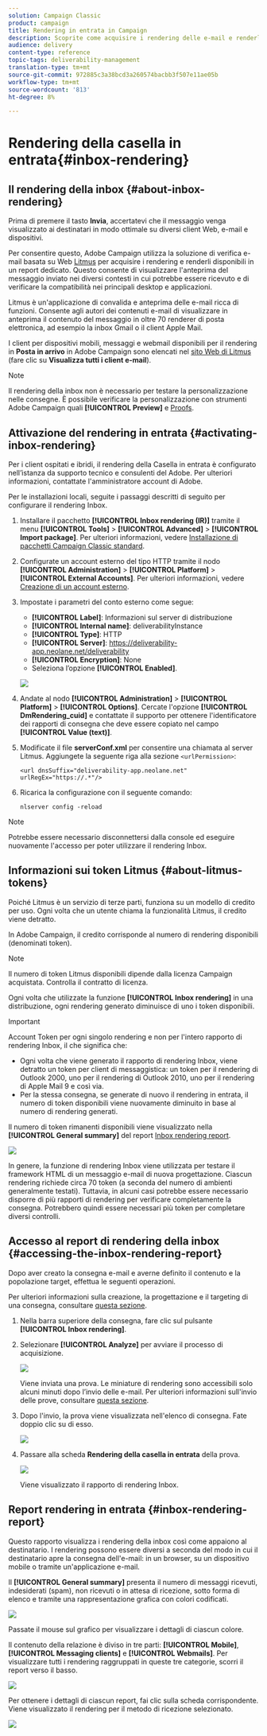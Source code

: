 ```yaml
---
solution: Campaign Classic
product: campaign
title: Rendering in entrata in Campaign
description: Scoprite come acquisire i rendering delle e-mail e renderli disponibili in un rapporto dedicato
audience: delivery
content-type: reference
topic-tags: deliverability-management
translation-type: tm+mt
source-git-commit: 972885c3a38bcd3a260574bacbb3f507e11ae05b
workflow-type: tm+mt
source-wordcount: '813'
ht-degree: 8%

---
```



# Rendering della casella in entrata{#inbox-rendering}

## Il rendering della inbox {#about-inbox-rendering}

Prima di premere il tasto **Invia**, accertatevi che il messaggio venga visualizzato ai destinatari in modo ottimale su diversi client Web, e-mail e dispositivi.

Per consentire questo,  Adobe Campaign utilizza la soluzione di verifica e-mail basata su Web [Litmus](https://litmus.com/email-testing) per acquisire i rendering e renderli disponibili in un report dedicato. Questo consente di visualizzare l&#39;anteprima del messaggio inviato nei diversi contesti in cui potrebbe essere ricevuto e di verificare la compatibilità nei principali desktop e applicazioni.

Litmus è un&#39;applicazione di convalida e anteprima delle e-mail ricca di funzioni. Consente agli autori dei contenuti e-mail di visualizzare in anteprima il contenuto del messaggio in oltre 70 renderer di posta elettronica, ad esempio la inbox Gmail o il client Apple Mail.

I client per dispositivi mobili, messaggi e webmail disponibili per il rendering in **Posta in arrivo** in  Adobe Campaign sono elencati nel [sito Web di Litmus](https://litmus.com/email-testing) (fare clic su **Visualizza tutti i client e-mail**).

>[!NOTE]
>
>Il rendering della inbox non è necessario per testare la personalizzazione nelle consegne. È possibile verificare la personalizzazione con  strumenti Adobe Campaign quali **[!UICONTROL Preview]** e [Proofs](../../delivery/using/steps-validating-the-delivery.md#sending-a-proof).

## Attivazione del rendering in entrata {#activating-inbox-rendering}

Per i client ospitati e ibridi, il rendering della Casella in entrata è configurato nell’istanza da  supporto tecnico e consulenti del Adobe. Per ulteriori informazioni, contattate l&#39;amministratore  account di Adobe.

Per le installazioni locali, seguite i passaggi descritti di seguito per configurare il rendering Inbox.

1. Installare il pacchetto **[!UICONTROL Inbox rendering (IR)]** tramite il menu **[!UICONTROL Tools]** > **[!UICONTROL Advanced]** > **[!UICONTROL Import package]**. Per ulteriori informazioni, vedere [Installazione di pacchetti Campaign Classic standard](../../installation/using/installing-campaign-standard-packages.md).
1. Configurate un account esterno del tipo HTTP tramite il nodo **[!UICONTROL Administration]** > **[!UICONTROL Platform]** > **[!UICONTROL External Accounts]**. Per ulteriori informazioni, vedere [Creazione di un account esterno](../../installation/using/external-accounts.md#creating-an-external-account).
1. Impostate i parametri del conto esterno come segue:
   * **[!UICONTROL Label]**: Informazioni sul server di distribuzione
   * **[!UICONTROL Internal name]**: deliverabilityInstance
   * **[!UICONTROL Type]**: HTTP
   * **[!UICONTROL Server]**: https://deliverability-app.neolane.net/deliverability
   * **[!UICONTROL Encryption]**: None
   * Seleziona l’opzione **[!UICONTROL Enabled]**.

   ![](assets/s_tn_inbox_rendering_external-account.png)

1. Andate al nodo **[!UICONTROL Administration]** > **[!UICONTROL Platform]** > **[!UICONTROL Options]**. Cercate l&#39;opzione **[!UICONTROL DmRendering_cuid]** e contattate il supporto per ottenere l&#39;identificatore dei rapporti di consegna che deve essere copiato nel campo **[!UICONTROL Value (text)]**.
1. Modificate il file **serverConf.xml** per consentire una chiamata al server Litmus. Aggiungete la seguente riga alla sezione `<urlPermission>`:

   ```
   <url dnsSuffix="deliverability-app.neolane.net" urlRegEx="https://.*"/>
   ```

1. Ricarica la configurazione con il seguente comando:

   ```
   nlserver config -reload
   ```

>[!NOTE]
>
>Potrebbe essere necessario disconnettersi dalla console ed eseguire nuovamente l&#39;accesso per poter utilizzare il rendering Inbox.

## Informazioni sui token Litmus {#about-litmus-tokens}

Poiché Litmus è un servizio di terze parti, funziona su un modello di credito per uso. Ogni volta che un utente chiama la funzionalità Litmus, il credito viene detratto.

In  Adobe Campaign, il credito corrisponde al numero di rendering disponibili (denominati token).

>[!NOTE]
>
>Il numero di token Litmus disponibili dipende dalla licenza Campaign acquistata. Controlla il contratto di licenza.

Ogni volta che utilizzate la funzione **[!UICONTROL Inbox rendering]** in una distribuzione, ogni rendering generato diminuisce di uno i token disponibili.

>[!IMPORTANT]
>
>Account Token per ogni singolo rendering e non per l&#39;intero rapporto di rendering Inbox, il che significa che:
>
>* Ogni volta che viene generato il rapporto di rendering Inbox, viene detratto un token per client di messaggistica: un token per il rendering di Outlook 2000, uno per il rendering di Outlook 2010, uno per il rendering di Apple Mail 9 e così via.
>* Per la stessa consegna, se generate di nuovo il rendering in entrata, il numero di token disponibili viene nuovamente diminuito in base al numero di rendering generati.

>



Il numero di token rimanenti disponibili viene visualizzato nella **[!UICONTROL General summary]** del report [Inbox rendering report](#inbox-rendering-report).

![](assets/s_tn_inbox_rendering_tokens.png)

In genere, la funzione di rendering Inbox viene utilizzata per testare il framework HTML di un messaggio e-mail di nuova progettazione. Ciascun rendering richiede circa 70 token (a seconda del numero di ambienti generalmente testati). Tuttavia, in alcuni casi potrebbe essere necessario disporre di più rapporti di rendering per verificare completamente la consegna. Potrebbero quindi essere necessari più token per completare diversi controlli.

## Accesso al report di rendering della inbox {#accessing-the-inbox-rendering-report}

Dopo aver creato la consegna e-mail e averne definito il contenuto e la popolazione target, effettua le seguenti operazioni.

Per ulteriori informazioni sulla creazione, la progettazione e il targeting di una consegna, consultare [questa sezione](../../delivery/using/about-email-channel.md).

1. Nella barra superiore della consegna, fare clic sul pulsante **[!UICONTROL Inbox rendering]**.
1. Selezionare **[!UICONTROL Analyze]** per avviare il processo di acquisizione.

   ![](assets/s_tn_inbox_rendering_button.png)

   Viene inviata una prova. Le miniature di rendering sono accessibili solo alcuni minuti dopo l’invio delle e-mail. Per ulteriori informazioni sull&#39;invio delle prove, consultare [questa sezione](../../delivery/using/steps-validating-the-delivery.md#sending-a-proof).

1. Dopo l&#39;invio, la prova viene visualizzata nell&#39;elenco di consegna. Fate doppio clic su di esso.

   ![](assets/s_tn_inbox_rendering_delivery_list.png)

1. Passare alla scheda **Rendering della casella in entrata** della prova.

   ![](assets/s_tn_inbox_rendering_tab.png)

   Viene visualizzato il rapporto di rendering Inbox.

## Report rendering in entrata {#inbox-rendering-report}

Questo rapporto visualizza i rendering della inbox così come appaiono al destinatario. I rendering possono essere diversi a seconda del modo in cui il destinatario apre la consegna dell&#39;e-mail: in un browser, su un dispositivo mobile o tramite un&#39;applicazione e-mail.

Il **[!UICONTROL General summary]** presenta il numero di messaggi ricevuti, indesiderati (spam), non ricevuti o in attesa di ricezione, sotto forma di elenco e tramite una rappresentazione grafica con colori codificati.

![](assets/s_tn_inbox_rendering_summary.png)

Passate il mouse sul grafico per visualizzare i dettagli di ciascun colore.

Il contenuto della relazione è diviso in tre parti: **[!UICONTROL Mobile]**, **[!UICONTROL Messaging clients]** e **[!UICONTROL Webmails]**. Per visualizzare tutti i rendering raggruppati in queste tre categorie, scorri il report verso il basso.

![](assets/s_tn_inbox_rendering_report.png)

Per ottenere i dettagli di ciascun report, fai clic sulla scheda corrispondente. Viene visualizzato il rendering per il metodo di ricezione selezionato.

![](assets/s_tn_inbox_rendering_example.png)
